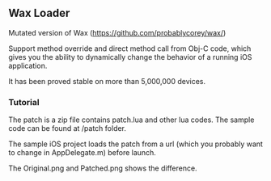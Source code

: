 ## Wax Loader
Mutated version of Wax (https://github.com/probablycorey/wax/)

Support method override and direct method call from Obj-C code, which gives you the ability to dynamically change the behavior of a running iOS application.

It has been proved stable on more than 5,000,000 devices.
### Tutorial
The patch is a zip file contains patch.lua and other lua codes. The sample code can be found at /patch folder.

The sample iOS project loads the patch from a url (which you probably want to change in AppDelegate.m) before launch.

The Original.png and Patched.png shows the difference.
